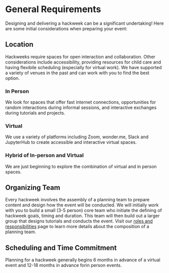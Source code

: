 # General Requirements

Designing and delivering a hackweek can be a significant undertaking! Here are some initial considerations when preparing your event: 

## Location 

Hackweeks require spaces for open interaction and collaboration. Other considerations include  accessibility, providing resources for child care and having flexibile scheduling (especially for virtual work). We have supported a variety of venues in the past and can work with you to find the best option.

### In Person

We look for spaces that offer fast internet connections, opportunities for random interactions during informal sessions, and interactive exchanges during tutorials and projects.

### Virtual 

We use a variety of platforms including Zoom, wonder.me, Slack and JupyterHub to create accessible and interactive virtual spaces.

### Hybrid of In-person and Virtual

We are just beginning to explore the combination of virtual and in person spaces.

## Organizing Team

Every hackweek involves the assembly of a planning team to prepare content and design how the event will be conducted. We will initially work with you to build a small (3-5 person) core team who initiate the defining of hackweek goals, timing and duration. This team will then build out a larger group that designs tutorials and conducts the event. Visit our [roles and responsibilities](services/index) page to learn more details about the composition of a planning team.

## Scheduling and Time Commitment

Planning for a hackweek generally begins 6 months in advance of a virtual event and 12-18 months in advance forin person events.  


